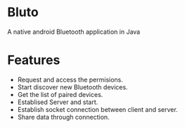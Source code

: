 # Bluto
A native android Bluetooth application in Java

# Features
- Request and access the permisions.
- Start discover new Bluetooth devices.
- Get the list of paired devices.
- Establised Server and start.
- Establish socket connection between client and server.
- Share data through connection.
